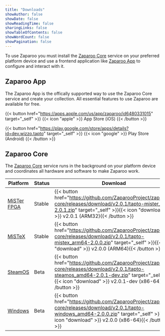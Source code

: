 ```yaml
---
title: "Downloads"
showAuthor: false
showDate: false
showReadingTime: false
sharingLinks: false
showTableOfContents: false
showWordCount: false
showPagination: false
---
```


To use Zaparoo you must install the [Zaparoo Core](#zaparoo-core) service on your preferred platform device and use a frontend application like [Zaparoo App](#zaparoo-app) to configure and interact with it.

## Zaparoo App

The Zaparoo App is the offically supported way to use the Zaparoo Core service and create your collection. All essential features to use Zaparoo are available for free.

{{< button href="https://apps.apple.com/us/app/zaparoo/id6480331015" target="_self" >}}
{{< icon "apple" >}} App Store (iOS)
{{< /button >}}<br>

{{< button href="https://play.google.com/store/apps/details?id=dev.wizzo.tapto" target="_self" >}}
{{< icon "google" >}} Play Store (Android)
{{< /button >}}<br>

## Zaparoo Core

The [Zaparoo Core](https://github.com/ZaparooProject/zaparoo-core) service runs in the background on your platform device and coordinates all hardware and software to make Zaparoo work.

| Platform                                            | Status | Download                                                                                                                                                                                                 |
| --------------------------------------------------- | ------ | -------------------------------------------------------------------------------------------------------------------------------------------------------------------------------------------------------- |
| [MiSTer FPGA](https://wiki.zaparoo.org/MiSTer_FPGA) | Stable | {{< button href="https://github.com/ZaparooProject/zaparoo-core/releases/download/v2.0.1/tapto-mister_arm-2.0.1.zip" target="_self" >}}{{< icon "download" >}} v2.0.1 (ARM32){{< /button >}}             |
| [MiSTeX](https://wiki.zaparoo.org/MiSTeX)           | Stable | {{< button href="https://github.com/ZaparooProject/zaparoo-core/releases/download/v2.0.1/tapto-mistex_arm64-2.0.0.zip" target="_self" >}}{{< icon "download" >}} v2.0.0 (ARM64){{< /button >}}           |
| [SteamOS](https://wiki.zaparoo.org/SteamOS)         | Beta   | {{< button href="https://github.com/ZaparooProject/zaparoo-core/releases/download/v2.0.1/tapto-steamos_amd64-2.0.1-dev.zip" target="_self" >}}{{< icon "download" >}} v2.0.1-dev (x86-64){{< /button >}} |
| [Windows](https://wiki.zaparoo.org/Windows)         | Beta   | {{< button href="https://github.com/ZaparooProject/zaparoo-core/releases/download/v2.0.1/tapto-windows_amd64-2.0.0.zip" target="_self" >}}{{< icon "download" >}} v2.0.0 (x86-64){{< /button >}}         |
